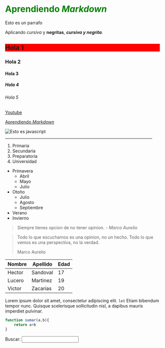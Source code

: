 <style>
    h1{
        color:green;
    }
    h2{
        background: red;
    }
    hr{
        width:95%;
    }
</style>


# Aprendiendo _Markdown_ 

Esto es un parrafo

Aplicando _cursiva_ y **negritas**, **_cursiva y negrita_**.

## Hola 1
### Hola 2
#### Hola 3
##### Hola 4
###### Hola 5

[Youtube](https://www.youtube.com/watch?v=FlsoBiteuPM)

[Aprendiendo _Markdown_](#aprendiendo-markdown)

![Esto es javascript](https://external-content.duckduckgo.com/iu/?u=https%3A%2F%2Fi0.wp.com%2Ffrontendgirl.com%2Fwp-content%2Fuploads%2F2020%2F02%2Fjs-icon.jpg%3Fssl%3D1&f=1&nofb=1)

---

1. Primaria
1. Secundaria
1. Preparatoria
1. Universidad

* Primavera
    * Abril
    * Mayo
    * Julio
* Otoño
    * Julio
    * Agosto
    * Septiembre
* Verano
* Invierno

> Siempre tienes opcion de no tener opinion. - _Marco Aurelio_

> Todo lo que escuchamos es una opinion, no un hecho.
> Todo lo que vemos es una perspectiva, no la verdad. 
>
> Marco Aurelio

| Nombre | Apellido | Edad |
|---|---|---|
|Hector| Sandoval| 17|
|Lucero| Martinez| 19|
|Victor| Zacarias| 20|

Lorem ipsum dolor sit amet, consectetur adipiscing elit. `let` Etiam bibendum tempor nunc. Quisque scelerisque sollicitudin nisl, a dapibus mauris imperdiet pulvinar. 

```js
function sumar(a,b){
    return a+b
}
```

<form>
    <label for="q">Buscar: </label>
    <input type="text" name="q" id="q">
</form>